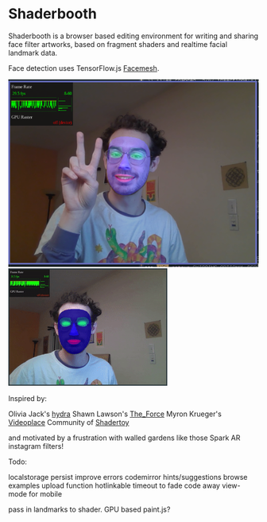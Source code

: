 # Shaderbooth

Shaderbooth is a browser based editing environment for writing and sharing face filter artworks, based on fragment shaders and realtime facial landmark data.

Face detection uses TensorFlow.js [Facemesh](https://github.com/tensorflow/tfjs-models/tree/master/facemesh).

![demo](demo.png)
![video](face.webm.gif)

Inspired by:

Olivia Jack's [hydra](https://github.com/ojack/hydra)
Shawn Lawson's [The_Force](https://github.com/shawnlawson/The_Force)
Myron Krueger's [Videoplace](https://www.youtube.com/watch?v=dqZyZrN3Pl0)
Community of [Shadertoy](https://shadertoy.com)

and motivated by a frustration with walled gardens like those Spark AR instagram filters!

Todo:

localstorage persist
improve errors
codemirror hints/suggestions
browse examples
upload function
hotlinkable
timeout to fade code away
view-mode for mobile

pass in landmarks to shader.
GPU based paint.js?
